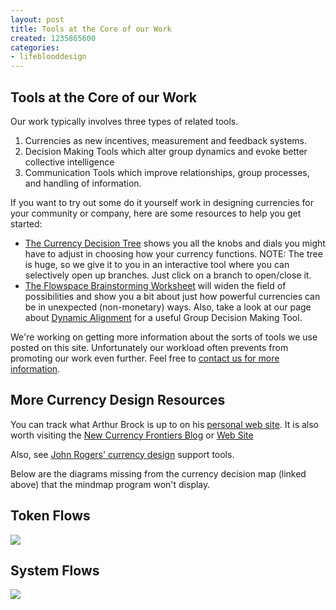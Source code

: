 ```yaml
---
layout: post
title: Tools at the Core of our Work
created: 1235865600
categories:
- lifeblooddesign
---
```

## Tools at the Core of our Work

Our work typically involves three types of related tools.

1. Currencies as new incentives, measurement and feedback systems.
2. Decision Making Tools which alter group dynamics and evoke better collective intelligence
3. Communication Tools which improve relationships, group processes, and handling of information.

If you want to try out some do it yourself work in designing currencies for your community or company, here are some resources to help you get started:

- [The Currency Decision Tree](http://lifeblooddesign.com/currencymap) shows you all the knobs and dials you might have to adjust in choosing how your currency functions. NOTE: The tree is huge, so we give it to you in an interactive tool where you can selectively open up branches. Just click on a branch to open/close it.
- [The Flowspace Brainstorming Worksheet](http://targetedcurrencies.net/files/targetedcurrencies/Flowspace%20Brainstorming%20Worksheet.doc) will widen the field of possibilities and show you a bit about just how powerful currencies can be in unexpected (non-monetary) ways.
Also, take a look at our page about [Dynamic Alignment](http://lifeblooddesign.com/content/dynamic-alignment-collaborative-decision-making-tool) for a useful Group Decision Making Tool.

We're working on getting more information about the sorts of tools we use posted on this site.  Unfortunately our workload often prevents from promoting our work even further.  Feel free to [contact us for more information](http://lifeblooddesign.com/contact).

## More Currency Design Resources

You can track what Arthur Brock is up to on his [personal web site](http://artbrock.com/). It is also worth visiting the [New Currency Frontiers Blog](http://blog.newcurrencyfrontiers.com/) or [Web Site](http://www.newcurrencyfrontiers.com/)

Also, see [John Rogers' currency design](http://www.valueforpeople.co.uk/files/V4PFirstStepsPDF.pdf) support tools.

Below are the diagrams missing from the currency decision map (linked above) that the mindmap program won't display.

## Token Flows

![](/images/2019/09/Currency_Life_Cycle.png)

## System Flows

![](/images/2019/09/Currency_System_Life_Cycle.png)

